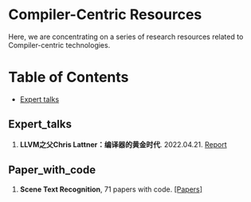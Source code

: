 # Compiler-Centric Resources 



Here, we are concentrating on a series of research resources related to Compiler-centric technologies.   


Table of Contents
=================

<!--   * [Datasets / Shared Tasks](#Datasets_Shared_Tasks) -->
  * [Expert talks](#Expert_talks)



<!-- ## Survey
1. **自然场景文本检测识别技术综述**, 知乎. [[Papers]](https://zhuanlan.zhihu.com/p/38655369)

2. **文字识别方法整理（2015\~2019）**, 知乎. [[Papers]](https://zhuanlan.zhihu.com/p/65707543) -->



## Expert_talks
1. **LLVM之父Chris Lattner：编译器的黄金时代**. 2022.04.21. [Report](https://mp.weixin.qq.com/s/dRarW4iKtjBE5Ym_P0xUQw)


<!-- 2. **开源OCR文本检测器 (Text Detector for OCR)**. 2019. [[Tool]](https://github.com/qjadud1994/Text_Detector)
 -->



## Paper_with_code
1. **Scene Text Recognition**, 71 papers with code. [[Papers]](https://paperswithcode.com/task/scene-text-recognition)




<!-- [和AI结对编程！OpenAI与GitHub联手推出AI代码生成工具，比GPT-3更强大](https://mp.weixin.qq.com/s/6ZKdBPgv6pZ1aE4o0XRBig) -->
